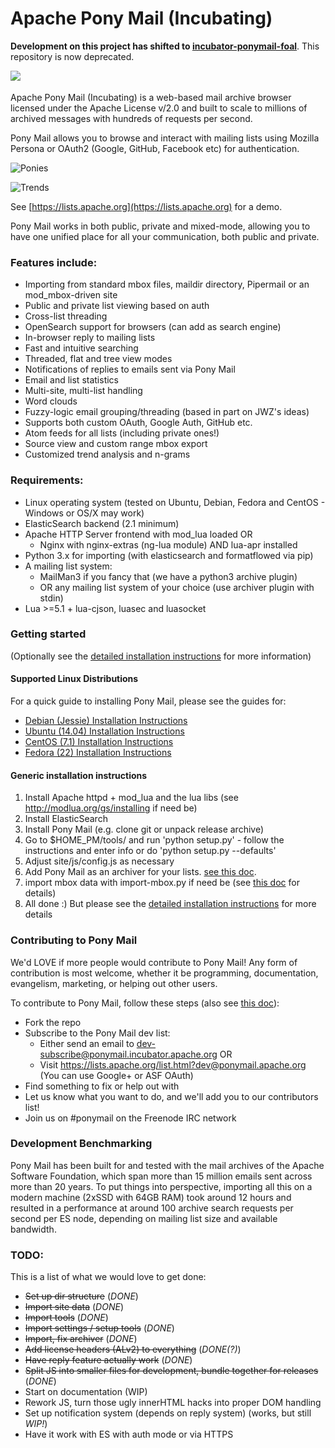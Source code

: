 # Apache Pony Mail (Incubating)

**Development on this project has shifted to [incubator-ponymail-foal](https://github.com/apache/incubator-ponymail-foal)**. This repository is now deprecated.

<img src="https://github.com/apache/incubator-ponymail/blob/master/site/images/logo_large.png" align="left"/><br/><br/>
Apache Pony Mail (Incubating) is a web-based mail archive browser
licensed under the Apache License v/2.0 and built to scale 
to millions of archived messages with hundreds of requests 
per second.

Pony Mail allows you to browse and interact with mailing lists 
using Mozilla Persona or OAuth2 (Google, GitHub, Facebook etc) for authentication.

![Ponies](https://github.com/apache/incubator-ponymail/blob/master/site/images/demo.png)

![Trends](https://github.com/apache/incubator-ponymail/blob/master/site/images/demo_trends.png)

See [https://lists.apache.org](https://lists.apache.org) for a demo.

Pony Mail works in both public, private and mixed-mode, allowing you 
to have one unified place for all your communication, both public and 
private.


### Features include: ###
* Importing from standard mbox files, maildir directory, Pipermail or an mod_mbox-driven site
* Public and private list viewing based on auth
* Cross-list threading
* OpenSearch support for browsers (can add as search engine)
* In-browser reply to mailing lists
* Fast and intuitive searching
* Threaded, flat and tree view modes
* Notifications of replies to emails sent via Pony Mail
* Email and list statistics
* Multi-site, multi-list handling
* Word clouds
* Fuzzy-logic email grouping/threading (based in part on JWZ's ideas)
* Supports both custom OAuth, Google Auth, GitHub etc.
* Atom feeds for all lists (including private ones!)
* Source view and custom range mbox export
* Customized trend analysis and n-grams


### Requirements: ###

* Linux operating system (tested on Ubuntu, Debian, Fedora and CentOS - Windows or OS/X may work)
* ElasticSearch backend (2.1 minimum)
* Apache HTTP Server frontend with mod_lua loaded OR
  * Nginx with nginx-extras (ng-lua module) AND lua-apr installed
* Python 3.x for importing (with elasticsearch and formatflowed via pip)
* A mailing list system:
  * MailMan3 if you fancy that (we have a python3 archive plugin)
  * OR any mailing list system of your choice (use archiver plugin with stdin)
* Lua >=5.1 + lua-cjson, luasec and luasocket


### Getting started ###
(Optionally see the [detailed installation instructions](docs/INSTALLING.md) for more information)

#### Supported Linux Distributions ####
For a quick guide to installing Pony Mail, please see the guides for:
- [Debian (Jessie) Installation Instructions](docs/INSTALL.debian.md)
- [Ubuntu (14.04) Installation Instructions](docs/INSTALL.ubuntu.md)
- [CentOS (7.1) Installation Instructions](docs/INSTALL.centos.md)
- [Fedora (22) Installation Instructions](docs/INSTALL.fedora.md)

#### Generic installation instructions ####

1. Install Apache httpd + mod_lua and the lua libs (see http://modlua.org/gs/installing if need be)
2. Install ElasticSearch
3. Install Pony Mail (e.g. clone git or unpack release archive)
4. Go to $HOME_PM/tools/ and run 'python setup.py' - follow the instructions and enter info or do 'python setup.py --defaults'
5. Adjust site/js/config.js as necessary
6. Add Pony Mail as an archiver for your lists. [see this doc](docs/ARCHIVING.md).
7. import mbox data with import-mbox.py if need be (see [this doc](docs/IMPORTING.md) for details)
8. All done :) But please see the [detailed installation instructions](docs/INSTALLING.md) for more details


### Contributing to Pony Mail ###
We'd LOVE if more people would contribute to Pony Mail!
Any form of contribution is most welcome, whether it be programming,
documentation, evangelism, marketing, or helping out other users.

To contribute to Pony Mail, follow these steps (also see [this doc](docs/CONTRIBUTING.md)):

- Fork the repo
- Subscribe to the Pony Mail dev list:
  - Either send an email to dev-subscribe@ponymail.incubator.apache.org OR
  - Visit https://lists.apache.org/list.html?dev@ponymail.apache.org (You can use Google+ or ASF OAuth)
- Find something to fix or help out with
- Let us know what you want to do, and we'll add you to our contributors list!
- Join us on #ponymail on the Freenode IRC network

### Development Benchmarking ###
Pony Mail has been built for and tested with the mail archives of the Apache
Software Foundation, which span more than 15 million emails sent across more
than 20 years. To put things into perspective, importing all this on a modern
machine (2xSSD with 64GB RAM) took around 12 hours and resulted in a performance
at around 100 archive search requests per second per ES node, depending on mailing
list size and available bandwidth.

### TODO: ###
This is a list of what we would love to get done:
* ~~Set up dir structure~~ (*DONE*)
* ~~Import site data~~ (*DONE*)
* ~~Import tools~~ (*DONE*)
* ~~Import settings / setup tools~~ (*DONE*)
* ~~Import, fix archiver~~ (*DONE*)
* ~~Add license headers (ALv2) to everything~~ (*DONE(?)*)
* ~~Have reply feature actually work~~ (*DONE*)
* ~~Split JS into smaller files for development, bundle together for releases~~ (*DONE*)
* Start on documentation (WIP)
* Rework JS, turn those ugly innerHTML hacks into proper DOM handling
* Set up notification system (depends on reply system) (works, but still *WIP!*)
* Have it work with ES with auth mode or via HTTPS
